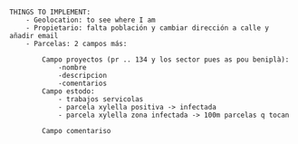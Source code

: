 
    THINGS TO IMPLEMENT:
        - Geolocation: to see where I am
        - Propietario: falta población y cambiar dirección a calle y añadir email
        - Parcelas: 2 campos más:

            Campo proyectos (pr .. 134 y los sector pues as pou beniplà):
                -nombre
                -descripcion
                -comentarios
            Campo estodo:
                - trabajos servicolas
                - parcela xylella positiva -> infectada
                - parcela xylella zona infectada -> 100m parcelas q tocan

            Campo comentariso